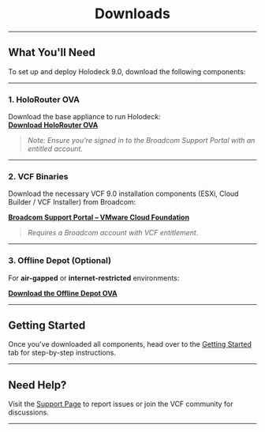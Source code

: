<h1 style="text-align: center;"><strong>Downloads</strong></h1>

---

## What You'll Need

To set up and deploy Holodeck 9.0, download the following components:

---

### 1. HoloRouter OVA  
Download the base appliance to run Holodeck:  
<a href="https://support.broadcom.com/group/ecx/productfiles?subFamily=Holodeck&displayGroup=Holodeck&release=9.0&os=&servicePk=&language=EN&freeDownloads=true" target="_blank" rel="noopener"><strong>Download HoloRouter OVA</strong></a>

> *Note: Ensure you're signed in to the Broadcom Support Portal with an entitled account.*

---
### 2. VCF Binaries

Download the necessary VCF 9.0 installation components (ESXi, Cloud Builder / VCF Installer) from Broadcom:

<a href="https://support.broadcom.com/group/ecx/productdownloads?subfamily=VMware%20Cloud%20Foundation" target="_blank" rel="noopener"><strong>Broadcom Support Portal – VMware Cloud Foundation</strong></a>

> *Requires a Broadcom account with VCF entitlement.*

---
### 3. Offline Depot (Optional)

For **air-gapped** or **internet-restricted** environments:

<a href="https://support.broadcom.com/group/ecx/productfiles?subFamily=Holodeck&displayGroup=Holodeck&release=9.0&os=&servicePk=&language=EN&freeDownloads=true" target="_blank" rel="noopener"><strong>Download the Offline Depot OVA</strong></a>

---
## Getting Started

Once you've downloaded all components, head over to the [Getting Started](index.md) tab for step-by-step instructions.

---

## Need Help?

Visit the [Support Page](support_community.md) to report issues or join the VCF community for discussions.

---

